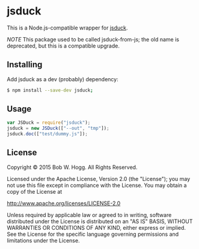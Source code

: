 # jsduck

This is a Node.js-compatible wrapper for [jsduck](https://github.com/senchalabs/jsduck).

*NOTE* This package used to be called jsduck-from-js; the old name is deprecated, but this is a compatible upgrade.

## Installing
Add jsduck as a dev (probably) dependency:

```bash
$ npm install --save-dev jsduck;
```

## Usage

```js
var JSDuck = require("jsduck");
jsduck = new JSDuck(["--out", "tmp"]);
jsduck.doc(["test/dummy.js"]);
```

## License
Copyright © 2015 Bob W. Hogg. All Rights Reserved.

Licensed under the Apache License, Version 2.0 (the "License");
you may not use this file except in compliance with the License.
You may obtain a copy of the License at

http://www.apache.org/licenses/LICENSE-2.0

Unless required by applicable law or agreed to in writing, software
distributed under the License is distributed on an "AS IS" BASIS,
WITHOUT WARRANTIES OR CONDITIONS OF ANY KIND, either express or implied.
See the License for the specific language governing permissions and
limitations under the License.
